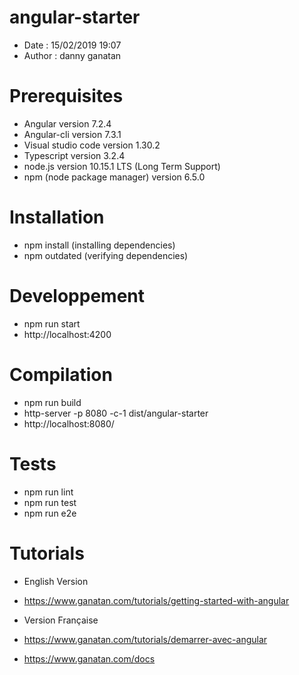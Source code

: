 # angular-starter
- Date : 15/02/2019 19:07
- Author : danny ganatan

# Prerequisites
- Angular version 7.2.4
- Angular-cli version 7.3.1
- Visual studio code version 1.30.2
- Typescript version 3.2.4
- node.js version 10.15.1 LTS (Long Term Support)
- npm (node package manager) version 6.5.0

# Installation
- npm install (installing dependencies)
- npm outdated (verifying dependencies)

# Developpement
- npm run start
- http://localhost:4200

# Compilation 
- npm run build
- http-server -p 8080 -c-1 dist/angular-starter 
- http://localhost:8080/

# Tests
- npm run lint
- npm run test
- npm run e2e

# Tutorials
- English Version 
- https://www.ganatan.com/tutorials/getting-started-with-angular

- Version Française 
- https://www.ganatan.com/tutorials/demarrer-avec-angular

- https://www.ganatan.com/docs

